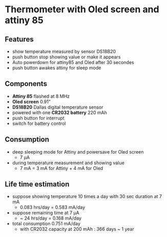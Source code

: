 # Thermometer with Oled screen and attiny 85

## Features
  - show temperature measured by sensor DS18B20
  - push button stop showing value or make it appears
  - Auto powerdown for attiny85 and Oled after 30 secondes
  - push button awakes attiny for sleep mode
  
## Components
  - **Attiny 85** flashed at 8 MHz
  - **Oled screen** 0.91"
  - **DS18B20** Dallas digital temperature sensor
  - powered with one **CR2032 battery** 220 mAh
  - push button for interrupt
  - switch for battery control
  
## Consumption
  - deep sleeping mode for Attiny and powersave for Oled screen
    - 7 µA
  - during temperature measurement and showing value
    - 7 mA = 3 mA for Attiny + 4 mA for Oled
    
## Life time estimation
  - suppose showing temperature 10 times a day with 30 sec duration at 7 mA
    - 0.083 hrs/day = 0.583 mA/day
  - suppose remaining time at 7 µA
    - ~ 24 hrs/day = 0.168 mA/day
  - total consumption 0.751 mA/day
    - with CR2032 capacity at 200 mAh : 366 days ~ 1 year
    

